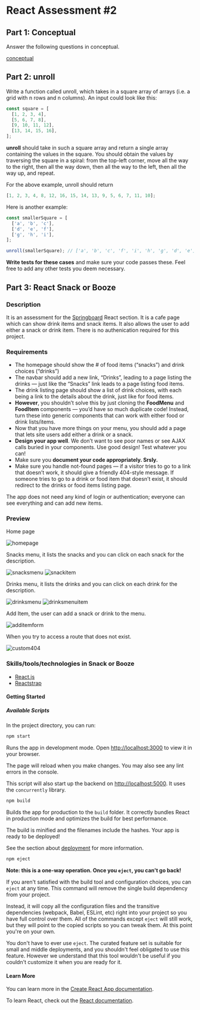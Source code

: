 # React Assessment #2

## Part 1: Conceptual

Answer the following questions in conceptual.

[conceptual](/conceptual.md)

## Part 2: unroll

Write a function called unroll, which takes in a square array of arrays (i.e. a grid with n rows and n columns). An input could look like this:

```javascript
const square = [
  [1, 2, 3, 4],
  [5, 6, 7, 8],
  [9, 10, 11, 12],
  [13, 14, 15, 16],
];
```

**unroll** should take in such a square array and return a single array containing the values in the square. You should obtain the values by traversing the square in a spiral: from the top-left corner, move all the way to the right, then all the way down, then all the way to the left, then all the way up, and repeat.

For the above example, unroll should return

```javascript
[1, 2, 3, 4, 8, 12, 16, 15, 14, 13, 9, 5, 6, 7, 11, 10];
```

Here is another example:

```javascript
const smallerSquare = [
  ['a', 'b', 'c'],
  ['d', 'e', 'f'],
  ['g', 'h', 'i'],
];

unroll(smallerSquare); // ['a', 'b', 'c', 'f', 'i', 'h', 'g', 'd', 'e']
```

**Write tests for these cases** and make sure your code passes these. Feel free to add any other tests you deem necessary.

## Part 3: React Snack or Booze

### Description

It is an assessment for the [Springboard](https://www.springboard.com/) React section. It is a cafe page which can show drink items and snack items. It also allows the user to add either a snack or drink item. There is no authenication required for this project.

### Requirements

- The homepage should show the # of food items (“snacks”) and drink choices (“drinks”)
- The navbar should add a new link, “Drinks”, leading to a page listing the drinks — just like the “Snacks” link leads to a page listing food items.
- The drink listing page should show a list of drink choices, with each being a link to the details about the drink, just like for food items.
- **However**, you shouldn’t solve this by just cloning the **FoodMenu** and **FoodItem** components — you’d have so much duplicate code! Instead, turn these into generic components that can work with either food or drink lists/items.
- Now that you have more things on your menu, you should add a page that lets site users add either a drink or a snack.
- **Design your app well**. We don’t want to see poor names or see AJAX calls buried in your components. Use good design! Test whatever you can!
- Make sure you **document your code appropriately. Srsly.**
- Make sure you handle not-found pages — if a visitor tries to go to a link that doesn’t work, it should give a friendly 404-style message. If someone tries to go to a drink or food item that doesn’t exist, it should redirect to the drinks or food items listing page.

The app does not need any kind of login or authentication; everyone can see everything and can add new items.

### Preview

Home page

![homepage](./images/homepage.png)

Snacks menu, it lists the snacks and you can click on each snack for the description.

![snacksmenu](./images/snacksmenu.png)
![snackitem](./images/snackmenuitem.png)

Drinks menu, it lists the drinks and you can click on each drink for the description.

![drinksmenu](./images/drinksmenu.png)
![drinksmenuitem](./images/drinkmenuitem.png)

Add Item, the user can add a snack or drink to the menu.

![additemform](./images/additemform.png)

When you try to access a route that does not exist.

![custom404](./images/custom404.png)

### Skills/tools/technologies in Snack or Booze

- [React.js](https://reactjs.org/)
- [Reactstrap](https://reactstrap.github.io/?path=/story/home-installation--page)

#### Getting Started

##### Available Scripts

In the project directory, you can run:

```bash
npm start
```

Runs the app in development mode.
Open [http://localhost:3000](http://localhost:3000) to view it in your browser.

The page will reload when you make changes.
You may also see any lint errors in the console.

This script will also start up the backend on [http://localhost:5000](http://localhost:5000). It uses the `concurrently` library.

```bash
npm build
```

Builds the app for production to the `build` folder.
It correctly bundles React in production mode and optimizes the build for best performance.

The build is minified and the filenames include the hashes.
Your app is ready to be deployed!

See the section about [deployment](https://facebook.github.io/create-react-app/docs/deployment) for more information.

```bash
npm eject
```

**Note: this is a one-way operation. Once you `eject`, you can't go back!**

If you aren't satisfied with the build tool and configuration choices, you can `eject` at any time. This command will remove the single build dependency from your project.

Instead, it will copy all the configuration files and the transitive dependencies (webpack, Babel, ESLint, etc) right into your project so you have full control over them. All of the commands except `eject` will still work, but they will point to the copied scripts so you can tweak them. At this point you're on your own.

You don't have to ever use `eject`. The curated feature set is suitable for small and middle deployments, and you shouldn't feel obligated to use this feature. However we understand that this tool wouldn't be useful if you couldn't customize it when you are ready for it.

#### Learn More

You can learn more in the [Create React App documentation](https://facebook.github.io/create-react-app/docs/getting-started).

To learn React, check out the [React documentation](https://reactjs.org/).
